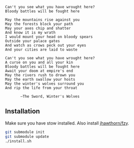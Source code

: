 ```
Can't you see what you have wrought here?
Bloody battles will be fought here

May the mountains rise against you
May the forests block your path
May your axes chip and shatter
And know it is my wrath
I would mount your head on bloody spears
Outside your palace gates
And watch as crows peck out your eyes
And your cities are laid to waste

Can't you see what you have wrought here?
A curse on you and all your kin
Bloody battles will be fought here
Await your doom at empire's end
May the rivers rush to drown you
May the earth swallow your hosts
May the winter's wolves surround you
And rip the life from your throat

       —The Sword, Winter's Wolves
```

## Installation

Make sure you have stow installed. Also install [jhawthorn/fzy](https://github.com/jhawthorn/fzy).

```sh
git submodule init
git submodule update
./install.sh
```
